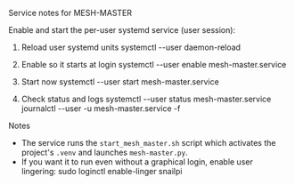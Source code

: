 Service notes for MESH-MASTER

Enable and start the per-user systemd service (user session):

1. Reload user systemd units
   systemctl --user daemon-reload

2. Enable so it starts at login
   systemctl --user enable mesh-master.service

3. Start now
   systemctl --user start mesh-master.service

4. Check status and logs
   systemctl --user status mesh-master.service
   journalctl --user -u mesh-master.service -f

Notes
- The service runs the `start_mesh_master.sh` script which activates the project's `.venv` and launches `mesh-master.py`.
- If you want it to run even without a graphical login, enable user lingering:
   sudo loginctl enable-linger snailpi

